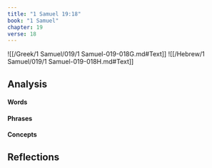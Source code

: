 ```yaml
---
title: "1 Samuel 19:18"
book: "1 Samuel"
chapter: 19
verse: 18
---
```

![[/Greek/1 Samuel/019/1 Samuel-019-018G.md#Text]]
![[/Hebrew/1 Samuel/019/1 Samuel-019-018H.md#Text]]

## Analysis

#### Words

#### Phrases

#### Concepts

## Reflections
